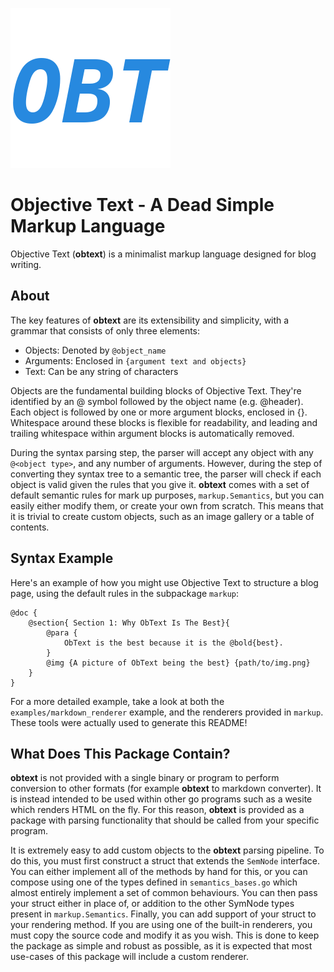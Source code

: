 
![icon](./icon.png)

# Objective Text - A Dead Simple Markup Language

Objective Text (**obtext**) is a minimalist markup language designed for blog writing.

## About

The key features of **obtext** are its extensibility and simplicity, with a grammar that consists of only three elements:
				
 - Objects: Denoted by `@object_name`
 - Arguments: Enclosed in `{argument text and objects}`
 - Text: Can be any string of characters


Objects are the fundamental building blocks of Objective Text. They're identified by an @ symbol followed by the object name (e.g. @header). Each object is followed by one or more argument blocks, enclosed in {}. Whitespace around these blocks is flexible for readability, and leading and trailing whitespace within argument blocks is automatically removed.

During the syntax parsing step, the parser will accept any object with any `@<object type>`, and any number of arguments. However, during the step of converting they syntax tree to a semantic tree, the parser will check if each object is valid given the rules that you give it. **obtext** comes with a set of default semantic rules for mark up purposes, `markup.Semantics`, but you can easily either modify them, or create your own from scratch. This means that it is trivial to create custom objects, such as an image gallery or a table of contents.

## Syntax Example

Here's an example of how you might use Objective Text to structure a blog page, using the default rules in the subpackage `markup`:
```obt
@doc {
    @section{ Section 1: Why ObText Is The Best}{
        @para {
            ObText is the best because it is the @bold{best}.
        }
        @img {A picture of ObText being the best} {path/to/img.png}
    }
}
```

For a more detailed example, take a look at both the `examples/markdown_renderer` example, and the renderers provided in `markup`. These tools were actually used to generate this README!

## What Does This Package Contain?

**obtext** is not provided with a single binary or program to perform conversion to other formats (for example **obtext** to markdown converter). It is instead intended to be used within other go programs such as a wesite which renders HTML on the fly. For this reason, **obtext** is provided as a package with parsing functionality that should be called from your specific program.

It is extremely easy to add custom objects to the **obtext** parsing pipeline. To do this, you must first construct a struct that extends the `SemNode` interface. You can either implement all of the methods by hand for this, or you can compose using one of the types defined in `semantics_bases.go` which almost entirely implement a set of common behaviours. You can then pass your struct either in place of, or addition to the other SymNode types present in `markup.Semantics`. Finally, you can add support of your struct to your rendering method. If you are using one of the built-in renderers, you must copy the source code and modify it as you wish. This is done to keep the package as simple and robust as possible, as it is expected that most use-cases of this package will include a custom renderer.
